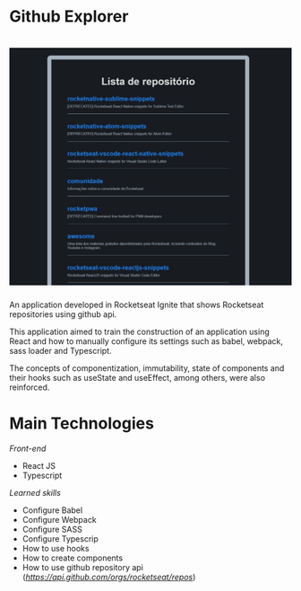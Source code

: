 # Github Explorer
<h1 align="center">
  <img alt="Github Explorer screenshot" src="./assets/rocketseat_repositorio.JPG" />
</h1>

An application developed in Rocketseat Ignite that shows Rocketseat repositories using github api.

This application aimed to train the construction of an application using React and how to manually configure its settings such as babel, webpack, sass loader and Typescript.

The concepts of componentization, immutability, state of components and their hooks such as useState and useEffect, among others, were also reinforced.

# Main Technologies
*Front-end*
- React JS
- Typescript

*Learned skills*
- Configure Babel
- Configure Webpack
- Configure SASS
- Configure Typescrip
- How to use hooks
- How to create components
- How to use github repository api (*https://api.github.com/orgs/rocketseat/repos*)

 